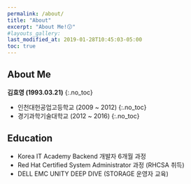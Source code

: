 ```yaml
---
permalink: /about/
title: "About"
excerpt: "About Me!😗"
#layouts_gallery:
last_modified_at: 2019-01-28T10:45:03-05:00
toc: true
---
```



## About Me
**김효영 (1993.03.21)**
{:.no_toc}
 - 인천대헌공업고등학교 (2009 ~ 2012)
{:.no_toc}
 - 경기과학기술대학교 (2012 ~ 2016)
{:.no_toc}

## Education
 - Korea IT Academy Backend 개발자 6개월 과정
 - Red Hat Certified System Administrator 과정 (RHCSA 취득)
 - DELL EMC UNITY DEEP DIVE (STORAGE 운영자 교육)


